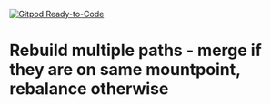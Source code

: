 [![Gitpod Ready-to-Code](https://img.shields.io/badge/Gitpod-Ready--to--Code-blue?logo=gitpod)](https://gitpod.io/#https://github.com/SMartinScottLogic/relocation)

# Rebuild multiple paths - merge if they are on same mountpoint, rebalance otherwise
